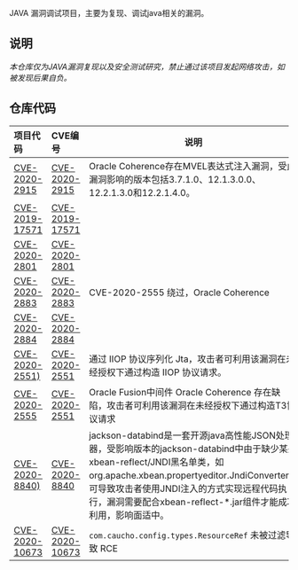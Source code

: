 JAVA 漏洞调试项目，主要为复现、调试java相关的漏洞。

## 说明

*本仓库仅为JAVA漏洞复现以及安全测试研究，禁止通过该项目发起网络攻击，如被发现后果自负。*

## 仓库代码

| 项目代码 | CVE编号  | 说明 |
|:--------|:-------|------|
| [CVE-2020-2915](./CVE-2020-2915) | [CVE-2020-2915](./CVE-2020-2915) | Oracle Coherence存在MVEL表达式注入漏洞，受此漏洞影响的版本包括3.7.1.0、12.1.3.0.0、12.2.1.3.0和12.2.1.4.0。 |
| [CVE-2019-17571](./CVE-2019-17571) | [CVE-2019-17571](./CVE-2019-17571) |  |
| [CVE-2020-2801](./CVE-2020-2801) | [CVE-2020-2801](./CVE-2020-2801) |  |
| [CVE-2020-2883](./CVE-2020-2883) | [CVE-2020-2883](./CVE-2020-2883) | CVE-2020-2555 绕过，Oracle Coherence |
| [CVE-2020-2884](./CVE-2020-2884) | [CVE-2020-2884](./CVE-2020-2884) |  |
|[CVE-2020-2551)](./cve-2020-2551)|[CVE-2020-2551](https://www.oracle.com/security-alerts/cpujan2020.html)|通过 IIOP 协议序列化 Jta，攻击者可利用该漏洞在未经授权下通过构造 IIOP 协议请求。|
|[CVE-2020-2555](./CVE-2020-2555)|[CVE-2020-2551](https://www.oracle.com/security-alerts/cpujan2020.html)|Oracle Fusion中间件 Oracle Coherence 存在缺陷，攻击者可利用该漏洞在未经授权下通过构造T3协议请求|
|[CVE-2020-8840)](./CVE-2020-8840)|[CVE-2020-8840](https://nvd.nist.gov/vuln/detail/CVE-2020-8840)|jackson-databind是一套开源java高性能JSON处理器，受影响版本的jackson-databind中由于缺少某些xbean-reflect/JNDI黑名单类，如org.apache.xbean.propertyeditor.JndiConverter，可导致攻击者使用JNDI注入的方式实现远程代码执行，漏洞需要配合xbean-reflect-*.jar组件才能成功利用，影响面适中。|
|[CVE-2020-10673](./CVE-2020-10673)|[CVE-2020-10673](https://cve.mitre.org/cgi-bin/cvename.cgi?name=CVE-2020-10673)|`com.caucho.config.types.ResourceRef` 未被过滤导致 RCE |
